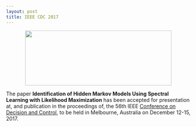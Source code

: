 ```yaml
---
layout: post
title: IEEE CDC 2017 
---
```


<p align="center">
    <img width="400" height="150" src="http://cdc2017.ieeecss.org/images/banner.jpg">
</p>

The paper **Identification of Hidden Markov Models Using Spectral Learning with Likelihood
Maximization** has been accepted for presentation at, and publication in the proceedings
of, the 56th IEEE [Conference on Decision and Control](http://cdc2017.ieeecss.org), to be
held in Melbourne, Australia on December 12-15, 2017.

